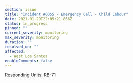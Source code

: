 ```yaml
---
section: issue
title: "Incident #0055 - Emergency Call - Child Labour"
date: 2021-01-29T22:05:21.866Z
status: in_progress
pinned: ""
current_severity: monitoring
max_severity: monitoring
duration: ""
resolved_on: ""
affected:
  - West Los Santos
enableComments: false
---
```

Responding Units: RB-71